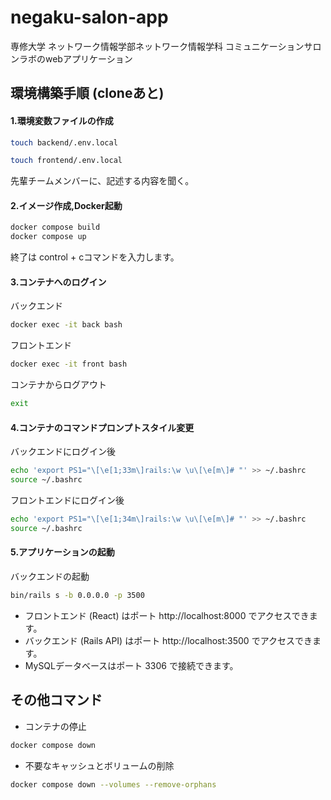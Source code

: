 # negaku-salon-app
専修大学 ネットワーク情報学部ネットワーク情報学科
コミュニケーションサロンラボのwebアプリケーション

## 環境構築手順 (cloneあと)

#### 1.環境変数ファイルの作成

```bash
touch backend/.env.local
```
```bash
touch frontend/.env.local
```
先輩チームメンバーに、記述する内容を聞く。


#### 2.イメージ作成,Docker起動

```bash
docker compose build
docker compose up
```
終了は control + cコマンドを入力します。

#### 3.コンテナへのログイン
バックエンド
```bash
docker exec -it back bash
```
フロントエンド
```bash
docker exec -it front bash
```
コンテナからログアウト
```bash
exit
```

#### 4.コンテナのコマンドプロンプトスタイル変更
バックエンドにログイン後
```bash
echo 'export PS1="\[\e[1;33m\]rails:\w \u\[\e[m\]# "' >> ~/.bashrc
source ~/.bashrc
```
フロントエンドにログイン後
```bash
echo 'export PS1="\[\e[1;34m\]rails:\w \u\[\e[m\]# "' >> ~/.bashrc
source ~/.bashrc
```

#### 5.アプリケーションの起動
バックエンドの起動
```bash
bin/rails s -b 0.0.0.0 -p 3500
```

- フロントエンド (React) はポート http://localhost:8000 でアクセスできます。
- バックエンド (Rails API) はポート http://localhost:3500 でアクセスできます。
- MySQLデータベースはポート 3306 で接続できます。


## その他コマンド
- コンテナの停止
```bash
docker compose down
```
- 不要なキャッシュとボリュームの削除
```bash
docker compose down --volumes --remove-orphans
```